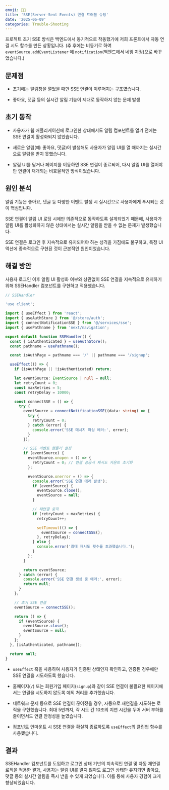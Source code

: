 ```yaml
---
emoji: 🙋🏻
title: 'SSE(Server-Sent Events) 연결 트러블 슈팅'
date: '2025-06-09'
categories: Trouble-Shooting
---
```


프로젝트 초기 SSE 방식은 백엔드에서 동기적으로 작동했기에 저희 프론트에서 자동 연결 시도 함수를 만든 상황입니다. (추 후에는 비동기로 하여 `eventSource.addEventListener` 에 `notification`(백엔드에서 네임 지정)으로 바꾸었습니다.)

## 문제점

- 초기에는 알림창을 열었을 때만 SSE 연결이 이루어지는 구조였습니다.

- 좋아요, 댓글 등의 실시간 알림 기능이 제대로 동작하지 않는 문제 발생

## 초기 동작

- 사용자가 웹 애플리케이션에 로그인한 상태에서도 알림 컴포넌트를 열기 전에는 SSE 연결이 활성화되지 않았습니다.

- 새로운 알림(예: 좋아요, 댓글)이 발생해도 사용자가 알림 UI를 열 때까지는 실시간으로 알림을 받지 못했습니다.

- 알림 UI를 닫거나 페이지를 이동하면 SSE 연결이 종료되어, 다시 알림 UI를 열어야만 연결이 재개되는 비효율적인 방식이었습니다.

## 원인 분석

알림 기능은 좋아요, 댓글 등 다양한 이벤트 발생 시 실시간으로 사용자에게 푸시되는 것이 핵심입니다.

SSE 연결이 알림 UI 로딩 시에만 의존적으로 동작하도록 설계되었기 때문에, 사용자가 알림 UI를 활성화하지 않은 상태에서는 실시간 알림을 받을 수 없는 문제가 발생했습니다. 

SSE 연결은 로그인 후 지속적으로 유지되어야 하는 성격을 가짐에도 불구하고, 특정 UI 액션에 종속적으로 구현된 것이 근본적인 원인이었습니다.

## 해결 방안

사용자 로그인 이후 알림 UI 활성화 여부와 상관없이 SSE 연결을 지속적으로 유지하기 위해 SSEHandler 컴포넌트를 구현하고 적용했습니다.

```typescript
// SSEHandler

'use client';

import { useEffect } from 'react';
import { useAuthStore } from '@/store/auth';
import { connectNotificationSSE } from '@/services/sse';
import { usePathname } from 'next/navigation';

export default function SSEHandler() {
  const { isAuthenticated } = useAuthStore();
  const pathname = usePathname();

  const isAuthPage = pathname === '/' || pathname === '/signup';

  useEffect(() => {
    if (isAuthPage || !isAuthenticated) return;

    let eventSource: EventSource | null = null;
    let retryCount = 0;
    const maxRetries = 5;
    const retryDelay = 10000;

    const connectSSE = () => {
      try {
        eventSource = connectNotificationSSE((data: string) => {
          try {
            retryCount = 0;
          } catch (error) {
            console.error('SSE 메시지 파싱 에러:', error);
          }
        });

        // SSE 이벤트 핸들러 설정
        if (eventSource) {
          eventSource.onopen = () => {
            retryCount = 0; // 연결 성공시 재시도 카운트 초기화
          };

          eventSource.onerror = () => {
            console.error('SSE 연결 에러 발생');
            if (eventSource) {
              eventSource.close();
              eventSource = null;
            }

            // 재연결 로직
            if (retryCount < maxRetries) {
              retryCount++;

              setTimeout(() => {
                eventSource = connectSSE();
              }, retryDelay);
            } else {
              console.error('최대 재시도 횟수를 초과했습니다.');
            }
          };
        }

        return eventSource;
      } catch (error) {
        console.error('SSE 연결 생성 중 에러:', error);
        return null;
      }
    };

    // 초기 SSE 연결
    eventSource = connectSSE();

    return () => {
      if (eventSource) {
        eventSource.close();
        eventSource = null;
      }
    };
  }, [isAuthenticated, pathname]);

  return null;
}
```

- `useEffect` 훅을 사용하여 사용자가 인증된 상태인지 확인하고, 인증된 경우에만 SSE 연결을 시도하도록 했습니다.

- 홈페이지(`/`) 또는 회원가입 페이지(`signup`)와 같이 SSE 연결이 불필요한 페이지에서는 연결을 시도하지 않도록 예외 처리를 추가했습니다.

- 네트워크 문제 등으로 SSE 연결이 끊어졌을 경우, 자동으로 재연결을 시도하는 로직을 구현했습니다. 최대 5번까지, 각 시도 간 10초의 지연 시간을 두어 서버 부하를 줄이면서도 연결 안정성을 높였습니다.

- 컴포넌트 언마운트 시 SSE 연결을 확실히 종료하도록 `useEffect`의 클린업 함수를 사용했습니다.

## 결과

SSEHandler 컴포넌트를 도입하고 로그인 상태 기반의 지속적인 연결 및 자동 재연결 로직을 적용한 결과, 사용자는 알림 UI를 열지 않아도 로그인 상태만 유지되면 좋아요, 댓글 등의 실시간 알림을 즉시 받을 수 있게 되었습니다. 이를 통해 사용자 경험이 크게 향상되었습니다.

```toc

```
